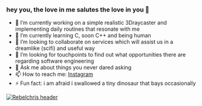 ### hey you, the love in me salutes the love in you 🖤

- 🔭 I’m currently working on a simple realistic 3Draycaster and implementing daily routines that resonate with me
- 🌱 I’m currently learning C, soon C++ and being human 
- 👯 I’m looking to collaborate on services which will assist us in a dreamlike (scifi) and useful way
- 🤔 I’m looking for touchpoints to find out what opportunities there are regarding software engineering
- 💬 Ask me about things you never dared asking
- 📫 How to reach me: [Instagram](www.instagram.com)
- ⚡ Fun fact: i am afraid i swallowed a tiny dinosaur that bays occasionally


[![Rebelchris
header](https://github.com/rebelchris/rebelchris/blob/master/assets/github-header.png)](https://daily-dev-tips.com)
